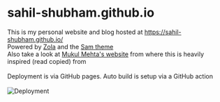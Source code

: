 # sahil-shubham.github.io
This is my personal website and blog hosted at https://sahil-shubham.github.io/<br/>
Powered by [Zola](https://www.getzola.org/) and the [Sam theme](https://github.com/janbaudisch/zola-sam) <br />
Also take a look at [Mukul Mehta's website](https://github.com/mukul-mehta/mukul-mehta.github.io) from where this is heavily inspired (read copied) from <br />
<br />
Deployment is via GitHub pages. Auto build is setup via a GitHub action <br /><br />
![Deployment](https://github.com/sahil-shubham/sahil-shubham.github.io/workflows/Deployment/badge.svg)
